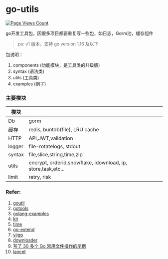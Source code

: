 # go-utils

[![Page Views Count](https://badges.toozhao.com/badges/01EH4J7MXDPXTXC3MCMMZ407PV/green.svg)](https://badges.toozhao.com/badges/01EH4J7MXDPXTXC3MCMMZ407PV/green.svg "Get your own page views count badge on badges.toozhao.com")

go开发工具包，因很多项目都要重复写一些包，如日志，Gorm池，缓存组件

> ps: v1 版本，支持 go version 1.16 及以下


包说明：

1. components (功能模块，是工具类的升级版)
2. syntax (语法类)
3. utils (工具类)
4. examples (例子)

### 主要模块

| 模块   |                                                              |
| ------ | ------------------------------------------------------------ |
| Db     | gorm                                                         |
| 缓存   | redis, buntdb(file), LRU cache                               |
| HTTP   | API,JWT,vaildation                                           |
| logger | file-rotatelogs, stdout                                      |
| syntax | file,slice,string,time,zip                                   |
| utils  | encrypt, orderid,snowflake, idownload, ip, store,task,etc... |
| limit  | retry, risk                                                  |

### Refer:

1. [goutil](https://github.com/gookit/goutil)
2. [gotools](https://github.com/asktop/gotools)
3. [golang-examples](https://github.com/SimonWaldherr/golang-examples)
4. [kit](https://github.com/ardanlabs/kit)
5. [time](https://github.com/jinzhu/now)
6. [go-extend](https://github.com/cute-angelia/go-extend)
7. [yiigo](https://github.com/shenghui0779/yiigo)
8. [downloader](https://github.com/polaris1119/downloader)
9. [写了 30 多个 Go 常用文件操作的示例](https://mp.weixin.qq.com/s/dczWeHW6JWSJMJx1nBx7rA)
10. [lancet](https://github.com/duke-git/lancet)
